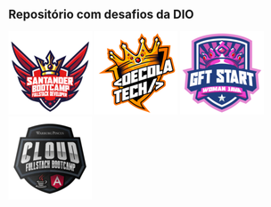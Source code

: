 ## Repositório com desafios da DIO

 ![](/img/bootcampsantander.png) ![](/img/DecolaTech.png) ![](/img/gftstarwoman.png) ![](/img/cloudfullstack.png)
